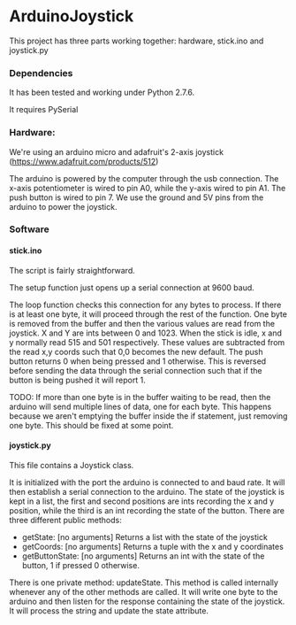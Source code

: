 # ArduinoJoystick

This project has three parts working together: hardware, stick.ino and joystick.py

### Dependencies
It has been tested and working under Python 2.7.6.

It requires PySerial

### Hardware:
We're using an arduino micro and adafruit's 2-axis joystick (https://www.adafruit.com/products/512)

The arduino is powered by the computer through the usb connection. The x-axis potentiometer is wired to pin A0, while the y-axis wired to pin A1. The push button is wired to pin 7. We use the ground and 5V pins from the arduino to power the joystick.

### Software

#### stick.ino

The script is fairly straightforward. 

The setup function just opens up a serial connection at 9600 baud. 

The loop function checks this connection for any bytes to process. If there is at least one byte, it will proceed through the rest of the function. One byte is removed from the buffer and then the various values are read from the joystick. X and Y are ints between 0 and 1023. When the stick is idle, x and y normally read 515 and 501 respectively. These values are subtracted from the read x,y coords such that 0,0 becomes the new default. The push button returns 0 when being pressed and 1 otherwise. This is reversed before sending the data through the serial connection such that if the button is being pushed it will report 1.

TODO: If more than one byte is in the buffer waiting to be read, then the arduino will send multiple lines of data, one for each byte. This happens because we aren't emptying the buffer inside the if statement, just removing one byte. This should be fixed at some point.


#### joystick.py

This file contains a Joystick class.

It is initialized with the port the arduino is connected to and baud rate. It will then establish a serial connection to the arduino. The state of the joystick is kept in a list, the first and second positions are ints recording the x and y position, while the third is an int recording the state of the button. There are three different public methods:

* getState: [no arguments] Returns a list with the state of the joystick
* getCoords: [no arguments] Returns a tuple with the x and y coordinates
* getButtonState: [no arguments] Returns an int with the state of the button, 1 if pressed 0 otherwise.

There is one private method: updateState. This method is called internally whenever any of the other methods are called. It will write one byte to the arduino and then listen for the response containing the state of the joystick. It will process the string and update the state attribute.
